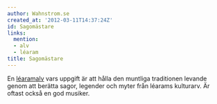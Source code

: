 ```yaml
---
author: Wahnstrom.se
created_at: '2012-03-11T14:37:24Z'
id: Sagomästare
links:
  mention:
  - alv
  - léaram
title: Sagomästare
---
```


En [léaram][][alv] vars uppgift är att hålla den muntliga traditionen levande genom att berätta
sagor, legender och myter från léarams kulturarv. Är oftast också en god musiker.

  [léaram]: léaram
  [alv]: alv